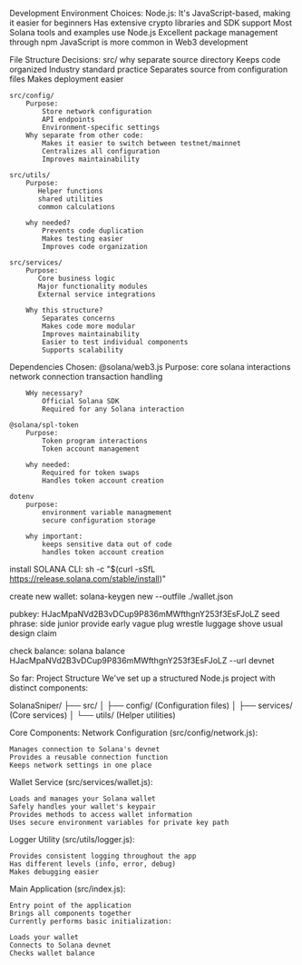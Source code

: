 Development Environment Choices:
    Node.js:
        It's JavaScript-based, making it easier for beginners
        Has extensive crypto libraries and SDK support
        Most Solana tools and examples use Node.js
        Excellent package management through npm
        JavaScript is more common in Web3 development
    

File Structure Decisions:
    src/ why separate source directory
        Keeps code organized
        Industry standard practice
        Separates source from configuration files
        Makes deployment easier

    
    src/config/
        Purpose:
            Store network configuration
            API endpoints
            Environment-specific settings
        Why separate from other code:
            Makes it easier to switch between testnet/mainnet
            Centralizes all configuration
            Improves maintainability
    
    src/utils/
        Purpose:
           Helper functions
           shared utilities
           common calculations

        why needed?
            Prevents code duplication
            Makes testing easier
            Improves code organization

    src/services/
        Purpose:
           Core business logic
           Major functionality modules
           External service integrations

        Why this structure?
            Separates concerns
            Makes code more modular
            Improves maintainability
            Easier to test individual components
            Supports scalability

Dependencies Chosen:
    @solana/web3.js
        Purpose:
            core solana interactions
            network connection
            transaction handling

        WHy necessary?
            Official Solana SDK
            Required for any Solana interaction

    @solana/spl-token
        Purpose:
            Token program interactions
            Token account management

        why needed:
            Required for token swaps
            Handles token account creation

    dotenv
        purpose:
            environment variable managmement
            secure configuration storage

        why important:
            keeps sensitive data out of code 
            handles token account creation

install SOLANA CLI:
    sh -c "$(curl -sSfL https://release.solana.com/stable/install)"

create new wallet: solana-keygen new --outfile ./wallet.json

pubkey: HJacMpaNVd2B3vDCup9P836mMWfthgnY253f3EsFJoLZ
seed phrase: side junior provide early vague plug wrestle luggage shove usual design claim

check balance: solana balance HJacMpaNVd2B3vDCup9P836mMWfthgnY253f3EsFJoLZ --url devnet

So far: 
Project Structure
We've set up a structured Node.js project with distinct components:

SolanaSniper/
├── src/
│   ├── config/      (Configuration files)
│   ├── services/    (Core services)
│   └── utils/       (Helper utilities)

Core Components:
Network Configuration (src/config/network.js):

    Manages connection to Solana's devnet
    Provides a reusable connection function
    Keeps network settings in one place

Wallet Service (src/services/wallet.js):

    Loads and manages your Solana wallet
    Safely handles your wallet's keypair
    Provides methods to access wallet information
    Uses secure environment variables for private key path

Logger Utility (src/utils/logger.js):

    Provides consistent logging throughout the app
    Has different levels (info, error, debug)
    Makes debugging easier

Main Application (src/index.js):

    Entry point of the application
    Brings all components together
    Currently performs basic initialization:

    Loads your wallet
    Connects to Solana devnet
    Checks wallet balance